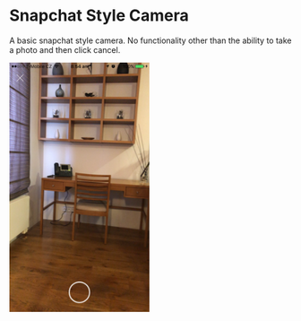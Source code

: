 # Snapchat Style Camera
A basic snapchat style camera. No functionality other than the ability to take a photo and then click cancel. 

<img src="screenshot1.PNG" alt="Screenshot of camera" width="250"/>
